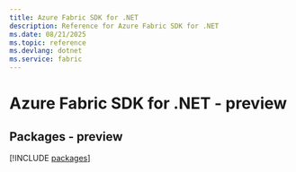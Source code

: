 ```yaml
---
title: Azure Fabric SDK for .NET
description: Reference for Azure Fabric SDK for .NET
ms.date: 08/21/2025
ms.topic: reference
ms.devlang: dotnet
ms.service: fabric
---
```

# Azure Fabric SDK for .NET - preview
## Packages - preview
[!INCLUDE [packages](fabric-index.md)]